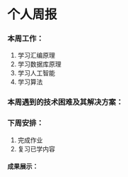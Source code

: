 # 个人周报

### 本周工作：

1. 学习汇编原理
2. 学习数据库原理
3. 学习人工智能
4. 学习算法


### 本周遇到的技术困难及其解决方案：



### 下周安排：

1. 完成作业
2. 复习已学内容

#### 成果展示：